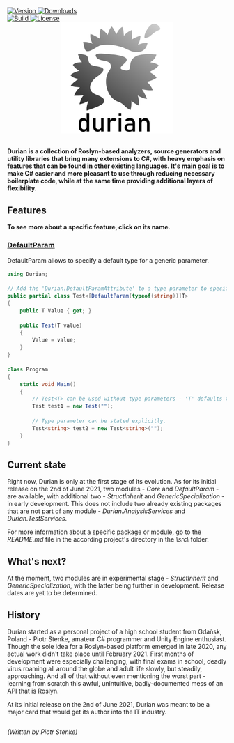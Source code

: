 ﻿<div align="left">
    <a href="https://www.nuget.org/packages/Durian">
        <img src="https://img.shields.io/nuget/v/Durian?color=seagreen&style=flat-square" alt="Version"/>
    </a>
    <a href="https://www.nuget.org/packages/Durian">
        <img src="https://img.shields.io/nuget/dt/Durian?color=blue&style=flat-square" alt="Downloads"/>
    </a> <br />
    <a href="https://github.com/piotrstenke/Durian/actions">
        <img src="https://img.shields.io/github/workflow/status/piotrstenke/Durian/.NET?style=flat-square" alt="Build"/>
    </a>
    <a href="https://github.com//piotrstenke/Durian/blob/master/LICENSE.md">
        <img src="https://img.shields.io/github/license/piotrstenke/Durian?color=orange&style=flat-square" alt="License"/>
    </a>
</div>

<div align="center">
        <img src="img/icons/Durian-256.png" alt="Durian logo"/>
</div>

##

**Durian is a collection of Roslyn-based analyzers, source generators and utility libraries that bring many extensions to C#, with heavy emphasis on features that can be found in other existing languages. It's main goal is to make C# easier and more pleasant to use through reducing necessary boilerplate code, while at the same time providing additional layers of flexibility.**

## Features

**To see more about a specific feature, click on its name.**

### [DefaultParam](src/Durian.DefaultParam/README.md)
DefaultParam allows to specify a default type for a generic parameter.

```csharp
using Durian;

// Add the 'Durian.DefaultParamAttribute' to a type parameter to specify a default value.
public partial class Test<[DefaultParam(typeof(string))]T>
{
    public T Value { get; }

    public Test(T value)
    {
        Value = value;
    }
}

class Program
{
    static void Main()
    {
        // Test<T> can be used without type parameters - 'T' defaults to 'string'.
        Test test1 = new Test("");
        
        // Type parameter can be stated explicitly.
        Test<string> test2 = new Test<string>("");
    }
}

```

## Current state

Right now, Durian is only at the first stage of its evolution. As for its initial release on the 2nd of June 2021, two modules - *Core* and *DefaultParam* - are available, with additional two - *StructInherit* and *GenericSpecialization* - in early development. This does not include two already existing packages that are not part of any module - *Durian.AnalysisServices* and *Durian.TestServices*.

For more information about a specific package or module, go to the *README.md* file in the according project's directory in the *\\src\\* folder.

## What's next?

At the moment, two modules are in experimental stage - *StructInherit* and *GenericSpecialization*, with the latter being further in development. Release dates are yet to be determined.

## History

Durian started as a personal project of a high school student from Gdañsk, Poland - Piotr Stenke, amateur C# programmer and Unity Engine enthusiast. Though the sole idea for a Roslyn-based platform emerged in late 2020, any actual work didn't take place until February 2021. First months of development were especially challenging, with final exams in school, deadly virus roaming all around the globe and adult life slowly, but steadily, approaching. And all of that without even mentioning the worst part - learning from scratch this awful, unintuitive, badly-documented mess of an API that is Roslyn.

At its initial release on the 2nd of June 2021, Durian was meant to be a major card that would get its author into the IT industry. 

##

*\(Written by Piotr Stenke\)*
